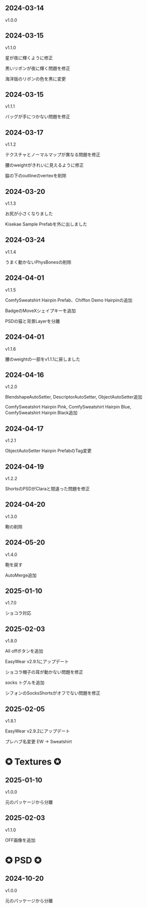 ## 2024-03-14

v1.0.0


## 2024-03-15

v1.1.0

星が夜に輝くように修正

黒いリボンが夜に輝く問題を修正

海洋版のリボンの色を黒に変更


## 2024-03-15

v1.1.1

バッグが手につかない問題を修正

## 2024-03-17

v1.1.2

テクスチャとノーマルマップが異なる問題を修正

腰のweightがきれいに見えるように修正

脇の下のoutlineのvertexを削除

## 2024-03-20
v1.1.3

お尻が小さくなりました

Kisekae Sample Prefabを外に出しました


## 2024-03-24

v1.1.4

うまく動かないPhysBonesの削除


## 2024-04-01

v1.1.5

ComfySweatshirt Hairpin Prefab、Chiffon Demo Hairpinの追加

BadgeのMoveXシェイプキーを追加

PSDの猫と背景Layerを分離

## 2024-04-01

v1.1.6

腰のweightの一部をv1.1.1に戻しました


## 2024-04-16

v1.2.0

BlendshapeAutoSetter, DescriptorAutoSetter, ObjectAutoSetter追加

ComfySweatshirt Hairpin Pink, ComfySweatshirt Hairpin Blue, ComfySweatshirt Hairpin Black追加

## 2024-04-17

v1.2.1

ObjectAutoSetter Hairpin PrefabのTag変更

## 2024-04-19

v1.2.2

ShortsのPSDがClaraと間違った問題を修正

## 2024-04-20

v1.3.0

鞄の削除


## 2024-05-20

v1.4.0

鞄を戻す

AutoMerge追加

## 2025-01-10

v1.7.0

ショコラ対応

## 2025-02-03

v1.8.0

All offボタンを追加

EasyWear v2.9.1にアップデート

ショコラ帽子の耳が動かない問題を修正

socks トグルを追加

シフォンのSocksShortsがオフでない問題を修正

## 2025-02-05

v1.8.1

EasyWear v2.9.2にアップデート

プレハブ名変更 EW -> Sweatshirt



# ✪ Textures ✪

## 2025-01-10

v1.0.0

元のパッケージから分離

## 2025-02-03

v1.1.0

OFF画像を追加


# ✪ PSD ✪

## 2024-10-20

v1.0.0

元のパッケージから分離
